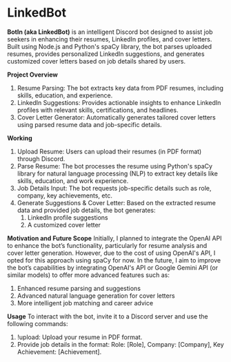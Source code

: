 # LinkedBot
**BotIn (aka LinkedBot)** is an intelligent Discord bot designed to assist job seekers in enhancing their resumes, LinkedIn profiles, and cover letters. Built using Node.js and Python's spaCy library, the bot parses uploaded resumes, provides personalized LinkedIn suggestions, and generates customized cover letters based on job details shared by users.

**Project Overview**
1. Resume Parsing: The bot extracts key data from PDF resumes, including skills, education, and experience.
2. LinkedIn Suggestions: Provides actionable insights to enhance LinkedIn profiles with relevant skills, certifications, and headlines.
3. Cover Letter Generator: Automatically generates tailored cover letters using parsed resume data and job-specific details.

**Working**
1. Upload Resume: Users can upload their resumes (in PDF format) through Discord.
2. Parse Resume: The bot processes the resume using Python's spaCy library for natural language processing (NLP) to extract key details like skills, education, and work experience.
3. Job Details Input: The bot requests job-specific details such as role, company, key achievements, etc.
4. Generate Suggestions & Cover Letter: Based on the extracted resume data and provided job details, the bot generates:
   1. LinkedIn profile suggestions
   2. A customized cover letter

**Motivation and Future Scope**
Initially, I planned to integrate the OpenAI API to enhance the bot’s functionality, particularly for resume analysis and cover letter generation. However, due to the cost of using OpenAI's API, I opted for this approach using spaCy for now.
In the future, I aim to improve the bot’s capabilities by integrating OpenAI's API or Google Gemini API (or similar models) to offer more advanced features such as:
1. Enhanced resume parsing and suggestions
2. Advanced natural language generation for cover letters
3. More intelligent job matching and career advice

**Usage**
To interact with the bot, invite it to a Discord server and use the following commands:
1. !upload: Upload your resume in PDF format.
2. Provide job details in the format: Role: [Role], Company: [Company], Key Achievement: [Achievement].
